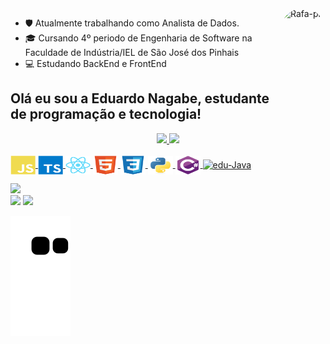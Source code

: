 <div>
 <img align="right" alt="Rafa-pic" height="150" style="border-radius:50px;" src="https://c.tenor.com/TWwip6b2x0kAAAAM/robot-wave-waving.gif">
 </div>

- 🛡️ Atualmente trabalhando  como Analista de Dados.
- 🎓 Cursando 4º periodo de Engenharia de Software na Faculdade de Indústria/IEL de São José dos Pinhais
- 💻 Estudando BackEnd e FrontEnd

## Olá eu sou a Eduardo Nagabe, estudante de programação e tecnologia!
<div align="center">
  <a href="https://github.com/DukePrime">
  <img height="180em" src="https://github-readme-stats.vercel.app/api?username=DukePrime&show_icons=true&theme=dracula&include_all_commits=true&count_private=true"/>
  <img height="180em" src="https://github-readme-stats.vercel.app/api/top-langs/?username=DukePrime&layout=compact&langs_count=7&theme=dracula"/>
</div>
<div style="display: inline_block"><br>
  <img align="center" alt="Rafa-Js" height="30" width="40" src="https://raw.githubusercontent.com/devicons/devicon/master/icons/javascript/javascript-plain.svg">
  <img align="center" alt="Rafa-Ts" height="30" width="40" src="https://raw.githubusercontent.com/devicons/devicon/master/icons/typescript/typescript-plain.svg">
  <img align="center" alt="Rafa-React" height="30" width="40" src="https://raw.githubusercontent.com/devicons/devicon/master/icons/react/react-original.svg">
  <img align="center" alt="Rafa-HTML" height="30" width="40" src="https://raw.githubusercontent.com/devicons/devicon/master/icons/html5/html5-original.svg">
  <img align="center" alt="Rafa-CSS" height="30" width="40" src="https://raw.githubusercontent.com/devicons/devicon/master/icons/css3/css3-original.svg">
  <img align="center" alt="Rafa-Python" height="30" width="40" src="https://raw.githubusercontent.com/devicons/devicon/master/icons/python/python-original.svg">
  <img align="center" alt="Rafa-Csharp" height="30" width="40" src="https://raw.githubusercontent.com/devicons/devicon/master/icons/csharp/csharp-original.svg">
  <img align="center" alt="edu-Java" height="30" width="40"src="https://cdn.jsdelivr.net/gh/devicons/devicon/icons/java/java-original.svg" />
  
</div>
  
<div> 
 
  <a href="https://www.instagram.com/edunagabe01" target="_blank"><img src="https://img.shields.io/badge/-Instagram-%23E4405F?style=for-the-badge&logo=instagram&logoColor=white" target="_blank"></a> 	
  <a href = "mailto:eduardonagabe@gmail.com"><img src="https://img.shields.io/badge/-Gmail-%23333?style=for-the-badge&logo=gmail&logoColor=white" target="_blank"></a>
  <a href="https://www.linkedin.com/in/eduardo-nagabe-a788561ba/" target="_blank"><img src="https://img.shields.io/badge/-LinkedIn-%230077B5?style=for-the-badge&logo=linkedin&logoColor=white" target="_blank"></a> 
  
![Snake animation](https://github.com/DukePrime/DukePrime/blob/output/github-contribution-grid-snake.svg)
 
</div>
